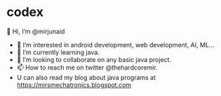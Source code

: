 # codex
 👋 Hi, I’m @mirjunaid
- 👀 I’m interested in android development, web development, AI, ML...
- 🌱 I’m currently learning java.
- 💞️ I’m looking to collaborate on any basic java project.
- 📫 How to reach me on twitter @thehardcoremir.
- U can also read my blog about java programs at https://mirsmechatronics.blogspot.com
